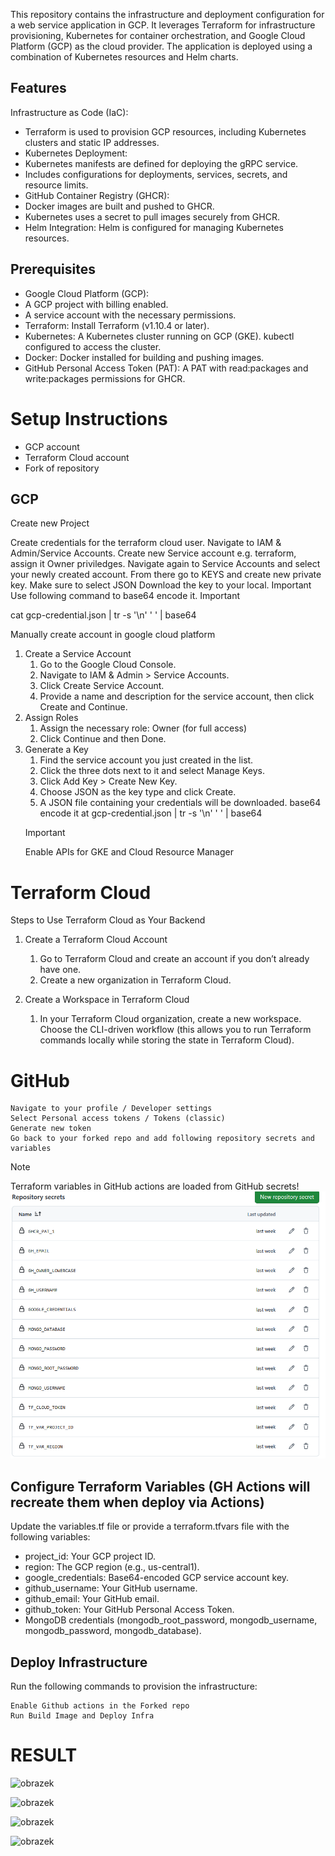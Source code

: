 This repository contains the infrastructure and deployment configuration for a web service application in GCP. It leverages Terraform for infrastructure provisioning, Kubernetes for container orchestration, and Google Cloud Platform (GCP) as the cloud provider. The application is deployed using a combination of Kubernetes resources and Helm charts.

## Features
Infrastructure as Code (IaC):
- Terraform is used to provision GCP resources, including Kubernetes clusters and static IP addresses.
- Kubernetes Deployment:
- Kubernetes manifests are defined for deploying the gRPC service.
- Includes configurations for deployments, services, secrets, and resource limits.
- GitHub Container Registry (GHCR):
- Docker images are built and pushed to GHCR.
- Kubernetes uses a secret to pull images securely from GHCR.
- Helm Integration: Helm is configured for managing Kubernetes resources.


## Prerequisites
- Google Cloud Platform (GCP):
- A GCP project with billing enabled.
- A service account with the necessary permissions.
- Terraform: Install Terraform (v1.10.4 or later).
- Kubernetes: A Kubernetes cluster running on GCP (GKE). kubectl configured to access the cluster.
- Docker: Docker installed for building and pushing images.
- GitHub Personal Access Token (PAT): A PAT with read:packages and write:packages permissions for GHCR.

# Setup Instructions
- GCP account
- Terraform Cloud account
- Fork of repository


## GCP

Create new Project

Create credentials for the terraform cloud user. Navigate to IAM & Admin/Service Accounts. Create new Service account e.g. terraform, assign it Owner priviledges. Navigate again to Service Accounts and select your newly created account. From there go to KEYS and create new private key. Make sure to select JSON Download the key to your local. Important Use following command to base64 encode it. Important

  cat gcp-credential.json | tr -s '\n' ' ' | base64



Manually create account in google cloud platform
1. Create a Service Account
	1. Go to the Google Cloud Console.
	2. Navigate to IAM & Admin > Service Accounts.
	3. Click Create Service Account.
	4. Provide a name and description for the service account, then click Create and Continue.
2. Assign Roles
	1. Assign the necessary role: Owner (for full access)
	2. Click Continue and then Done.
3. Generate a Key
	1. Find the service account you just created in the list.
	2. Click the three dots next to it and select Manage Keys.
	3. Click Add Key > Create New Key.
	4. Choose JSON as the key type and click Create.
	5. A JSON file containing your credentials will be downloaded. base64 encode it
    	at gcp-credential.json | tr -s '\n' ' ' | base64
 	> [!IMPORTANT]
	> Enable APIs for GKE and Cloud Resource Manager
    

# Terraform Cloud

Steps to Use Terraform Cloud as Your Backend
1. Create a Terraform Cloud Account
	1. Go to Terraform Cloud and create an account if you don’t already have one.
	2. Create a new organization in Terraform Cloud.

2. Create a Workspace in Terraform Cloud
	1. In your Terraform Cloud organization, create a new workspace. Choose the CLI-driven workflow (this allows you to run Terraform commands locally while storing the state in Terraform Cloud).


# GitHub

    Navigate to your profile / Developer settings
    Select Personal access tokens / Tokens (classic)
    Generate new token
    Go back to your forked repo and add following repository secrets and variables

> [!NOTE]
> Terraform variables in GitHub actions are loaded from GitHub secrets!
![alt text](image.png)

## Configure Terraform Variables (GH Actions will recreate them when deploy via Actions)
Update the variables.tf file or provide a terraform.tfvars file with the following variables:

- project_id: Your GCP project ID.
- region: The GCP region (e.g., us-central1).
- google_credentials: Base64-encoded GCP service account key.
- github_username: Your GitHub username.
- github_email: Your GitHub email.
- github_token: Your GitHub Personal Access Token.
- MongoDB credentials (mongodb_root_password, mongodb_username, mongodb_password, mongodb_database).

## Deploy Infrastructure
Run the following commands to provision the infrastructure:

    Enable Github actions in the Forked repo
    Run Build Image and Deploy Infra




# RESULT
![obrazek](https://github.com/user-attachments/assets/27026200-c207-4b20-8aa1-16e3ca007cf4)

![obrazek](https://github.com/user-attachments/assets/3732b9db-480b-46c8-8fa0-700a4d3d30d6)

![obrazek](https://github.com/user-attachments/assets/db39fd99-aca6-424c-9fe3-0ab862ca4d8a)

![obrazek](https://github.com/user-attachments/assets/c1a7d098-40fb-4fa1-80ea-144875faf21a)




